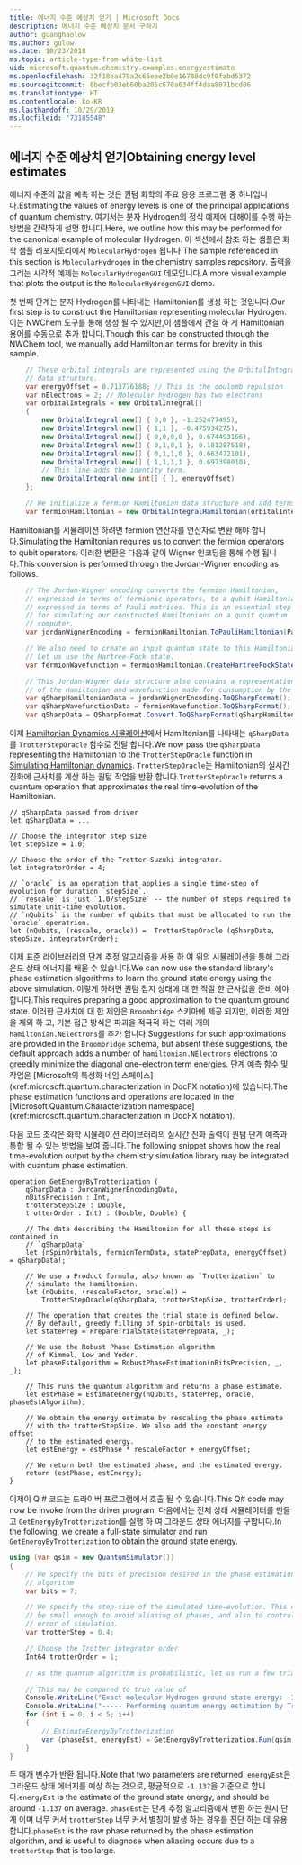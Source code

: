 ```yaml
---
title: 에너지 수준 예상치 얻기 | Microsoft Docs
description: 에너지 수준 예상치 문서 구하기
author: guanghaolow
ms.author: gulow
ms.date: 10/23/2018
ms.topic: article-type-from-white-list
uid: microsoft.quantum.chemistry.examples.energyestimate
ms.openlocfilehash: 32f18ea479a2c65eee2b0e16788dc9f0fabd5372
ms.sourcegitcommit: 8becfb03eb60ba205c670a634ff4daa8071bcd06
ms.translationtype: HT
ms.contentlocale: ko-KR
ms.lasthandoff: 10/29/2019
ms.locfileid: "73185548"
---
```

## <a name="obtaining-energy-level-estimates"></a><span data-ttu-id="d3e69-103">에너지 수준 예상치 얻기</span><span class="sxs-lookup"><span data-stu-id="d3e69-103">Obtaining energy level estimates</span></span>
<span data-ttu-id="d3e69-104">에너지 수준의 값을 예측 하는 것은 퀀텀 화학의 주요 응용 프로그램 중 하나입니다.</span><span class="sxs-lookup"><span data-stu-id="d3e69-104">Estimating the values of energy levels is one of the principal applications of quantum chemistry.</span></span> <span data-ttu-id="d3e69-105">여기서는 분자 Hydrogen의 정식 예제에 대해이를 수행 하는 방법을 간략하게 설명 합니다.</span><span class="sxs-lookup"><span data-stu-id="d3e69-105">Here, we outline how this may be performed for the canonical example of molecular Hydrogen.</span></span> <span data-ttu-id="d3e69-106">이 섹션에서 참조 하는 샘플은 화학 샘플 리포지토리에서 `MolecularHydrogen` 됩니다.</span><span class="sxs-lookup"><span data-stu-id="d3e69-106">The sample referenced in this section is `MolecularHydrogen` in the chemistry samples repository.</span></span> <span data-ttu-id="d3e69-107">출력을 그리는 시각적 예제는 `MolecularHydrogenGUI` 데모입니다.</span><span class="sxs-lookup"><span data-stu-id="d3e69-107">A more visual example that plots the output is the `MolecularHydrogenGUI` demo.</span></span>

<span data-ttu-id="d3e69-108">첫 번째 단계는 분자 Hydrogen를 나타내는 Hamiltonian를 생성 하는 것입니다.</span><span class="sxs-lookup"><span data-stu-id="d3e69-108">Our first step is to construct the Hamiltonian representing molecular Hydrogen.</span></span> <span data-ttu-id="d3e69-109">이는 NWChem 도구를 통해 생성 될 수 있지만,이 샘플에서 간결 하 게 Hamiltonian 용어를 수동으로 추가 합니다.</span><span class="sxs-lookup"><span data-stu-id="d3e69-109">Though this can be constructed through the NWChem tool, we manually add Hamiltonian terms for brevity in this sample.</span></span>

```csharp
    // These orbital integrals are represented using the OrbitalIntegral
    // data structure.
    var energyOffset = 0.713776188; // This is the coulomb repulsion
    var nElectrons = 2; // Molecular hydrogen has two electrons
    var orbitalIntegrals = new OrbitalIntegral[]
    {
        new OrbitalIntegral(new[] { 0,0 }, -1.252477495),
        new OrbitalIntegral(new[] { 1,1 }, -0.475934275),
        new OrbitalIntegral(new[] { 0,0,0,0 }, 0.674493166),
        new OrbitalIntegral(new[] { 0,1,0,1 }, 0.181287518),
        new OrbitalIntegral(new[] { 0,1,1,0 }, 0.663472101),
        new OrbitalIntegral(new[] { 1,1,1,1 }, 0.697398010),
        // This line adds the identity term.
        new OrbitalIntegral(new int[] { }, energyOffset)
    };

    // We initialize a fermion Hamiltonian data structure and add terms to it.
    var fermionHamiltonian = new OrbitalIntegralHamiltonian(orbitalIntegrals).ToFermionHamiltonian();
```

<span data-ttu-id="d3e69-110">Hamiltonian를 시뮬레이션 하려면 fermion 연산자를 연산자로 변환 해야 합니다.</span><span class="sxs-lookup"><span data-stu-id="d3e69-110">Simulating the Hamiltonian requires us to convert the fermion operators to qubit operators.</span></span> <span data-ttu-id="d3e69-111">이러한 변환은 다음과 같이 Wigner 인코딩을 통해 수행 됩니다.</span><span class="sxs-lookup"><span data-stu-id="d3e69-111">This conversion is performed through the Jordan-Wigner encoding as follows.</span></span>

```csharp
    // The Jordan-Wigner encoding converts the fermion Hamiltonian, 
    // expressed in terms of fermionic operators, to a qubit Hamiltonian,
    // expressed in terms of Pauli matrices. This is an essential step
    // for simulating our constructed Hamiltonians on a qubit quantum
    // computer.
    var jordanWignerEncoding = fermionHamiltonian.ToPauliHamiltonian(Pauli.QubitEncoding.JordanWigner);

    // We also need to create an input quantum state to this Hamiltonian.
    // Let us use the Hartree-Fock state.
    var fermionWavefunction = fermionHamiltonian.CreateHartreeFockState(nElectrons);

    // This Jordan-Wigner data structure also contains a representation 
    // of the Hamiltonian and wavefunction made for consumption by the Q# operations.
    var qSharpHamiltonianData = jordanWignerEncoding.ToQSharpFormat();
    var qSharpWavefunctionData = fermionWavefunction.ToQSharpFormat();
    var qSharpData = QSharpFormat.Convert.ToQSharpFormat(qSharpHamiltonianData, qSharpWavefunctionData);
```

<span data-ttu-id="d3e69-112">이제 [Hamiltonian Dynamics 시뮬레이션](xref:microsoft.quantum.libraries.standard.algorithms)에서 Hamiltonian를 나타내는 `qSharpData`를 `TrotterStepOracle` 함수로 전달 합니다.</span><span class="sxs-lookup"><span data-stu-id="d3e69-112">We now pass the `qSharpData` representing the Hamiltonian to the `TrotterStepOracle` function in [Simulating Hamiltonian dynamics](xref:microsoft.quantum.libraries.standard.algorithms).</span></span> <span data-ttu-id="d3e69-113">`TrotterStepOracle`는 Hamiltonian의 실시간 진화에 근사치를 계산 하는 퀀텀 작업을 반환 합니다.</span><span class="sxs-lookup"><span data-stu-id="d3e69-113">`TrotterStepOracle` returns a quantum operation that approximates the real time-evolution of the Hamiltonian.</span></span>

```qsharp
// qSharpData passed from driver
let qSharpData = ... 

// Choose the integrator step size
let stepSize = 1.0;

// Choose the order of the Trotter—Suzuki integrator.
let integratorOrder = 4;

// `oracle` is an operation that applies a single time-step of evolution for duration `stepSize`.
// `rescale` is just `1.0/stepSize` -- the number of steps required to simulate unit-time evolution.
// `nQubits` is the number of qubits that must be allocated to run the `oracle` operatrion.
let (nQubits, (rescale, oracle)) =  TrotterStepOracle (qSharpData, stepSize, integratorOrder);
```

<span data-ttu-id="d3e69-114">이제 표준 라이브러리의 단계 추정 알고리즘을 사용 하 여 위의 시뮬레이션을 통해 그라운드 상태 에너지를 배울 수 있습니다.</span><span class="sxs-lookup"><span data-stu-id="d3e69-114">We can now use the standard library's phase estimation algorithms to learn the ground state energy using the above simulation.</span></span> <span data-ttu-id="d3e69-115">이렇게 하려면 퀀텀 접지 상태에 대 한 적절 한 근사값을 준비 해야 합니다.</span><span class="sxs-lookup"><span data-stu-id="d3e69-115">This requires preparing a good approximation to the quantum ground state.</span></span> <span data-ttu-id="d3e69-116">이러한 근사치에 대 한 제안은 `Broombridge` 스키마에 제공 되지만, 이러한 제안을 제외 하 고, 기본 접근 방식은 파괴을 적극적 하는 여러 개의 `hamiltonian.NElectrons`를 추가 합니다.</span><span class="sxs-lookup"><span data-stu-id="d3e69-116">Suggestions for such approximations are provided in the `Broombridge` schema, but absent these suggestions, the default approach adds a number of `hamiltonian.NElectrons` electrons to  greedily minimize the diagonal one-electron term energies.</span></span> <span data-ttu-id="d3e69-117">단계 예측 함수 및 작업은 [Microsoft의 특성화 네임 스페이스](xref:microsoft.quantum.characterization in DocFX notation)에 있습니다.</span><span class="sxs-lookup"><span data-stu-id="d3e69-117">The phase estimation functions and operations are located in the [Microsoft.Quantum.Characterization namespace](xref:microsoft.quantum.characterization in DocFX notation).</span></span>

<span data-ttu-id="d3e69-118">다음 코드 조각은 화학 시뮬레이션 라이브러리의 실시간 진화 출력이 퀀텀 단계 예측과 통합 될 수 있는 방법을 보여 줍니다.</span><span class="sxs-lookup"><span data-stu-id="d3e69-118">The following snippet shows how the real time-evolution output by the chemistry simulation library may be integrated with quantum phase estimation.</span></span>

```qsharp
operation GetEnergyByTrotterization (
    qSharpData : JordanWignerEncodingData, 
    nBitsPrecision : Int, 
    trotterStepSize : Double, 
    trotterOrder : Int) : (Double, Double) {
    
    // The data describing the Hamiltonian for all these steps is contained in
    // `qSharpData`
    let (nSpinOrbitals, fermionTermData, statePrepData, energyOffset) = qSharpData!;
    
    // We use a Product formula, also known as `Trotterization` to
    // simulate the Hamiltonian.
    let (nQubits, (rescaleFactor, oracle)) = 
        TrotterStepOracle(qSharpData, trotterStepSize, trotterOrder);
    
    // The operation that creates the trial state is defined below.
    // By default, greedy filling of spin-orbitals is used.
    let statePrep = PrepareTrialState(statePrepData, _);
    
    // We use the Robust Phase Estimation algorithm
    // of Kimmel, Low and Yoder.
    let phaseEstAlgorithm = RobustPhaseEstimation(nBitsPrecision, _, _);
    
    // This runs the quantum algorithm and returns a phase estimate.
    let estPhase = EstimateEnergy(nQubits, statePrep, oracle, phaseEstAlgorithm);
    
    // We obtain the energy estimate by rescaling the phase estimate
    // with the trotterStepSize. We also add the constant energy offset
    // to the estimated energy.
    let estEnergy = estPhase * rescaleFactor + energyOffset;
    
    // We return both the estimated phase, and the estimated energy.
    return (estPhase, estEnergy);
}
```

<span data-ttu-id="d3e69-119">이제이 Q # 코드는 드라이버 프로그램에서 호출 될 수 있습니다.</span><span class="sxs-lookup"><span data-stu-id="d3e69-119">This Q# code may now be invoke from the driver program.</span></span> <span data-ttu-id="d3e69-120">다음에서는 전체 상태 시뮬레이터를 만들고 `GetEnergyByTrotterization`를 실행 하 여 그라운드 상태 에너지를 구합니다.</span><span class="sxs-lookup"><span data-stu-id="d3e69-120">In the following, we create a full-state simulator and run `GetEnergyByTrotterization` to obtain the ground state energy.</span></span>

```csharp
using (var qsim = new QuantumSimulator())
{
    // We specify the bits of precision desired in the phase estimation 
    // algorithm
    var bits = 7;

    // We specify the step-size of the simulated time-evolution. This needs to
    // be small enough to avoid aliasing of phases, and also to control the
    // error of simulation.
    var trotterStep = 0.4;

    // Choose the Trotter integrator order
    Int64 trotterOrder = 1;

    // As the quantum algorithm is probabilistic, let us run a few trials.

    // This may be compared to true value of
    Console.WriteLine("Exact molecular Hydrogen ground state energy: -1.137260278.\n");
    Console.WriteLine("----- Performing quantum energy estimation by Trotter simulation algorithm");
    for (int i = 0; i < 5; i++)
    {
        // EstimateEnergyByTrotterization
        var (phaseEst, energyEst) = GetEnergyByTrotterization.Run(qsim, qSharpData, bits, trotterStep, trotterOrder).Result;
    }
}
```

<span data-ttu-id="d3e69-121">두 매개 변수가 반환 됩니다.</span><span class="sxs-lookup"><span data-stu-id="d3e69-121">Note that two parameters are returned.</span></span> <span data-ttu-id="d3e69-122">`energyEst`은 그라운드 상태 에너지를 예상 하는 것으로, 평균적으로 `-1.137`을 기준으로 합니다.</span><span class="sxs-lookup"><span data-stu-id="d3e69-122">`energyEst` is the estimate of the ground state energy, and should be around `-1.137` on average.</span></span> <span data-ttu-id="d3e69-123">`phaseEst`는 단계 추정 알고리즘에서 반환 하는 원시 단계 이며 너무 커서 `trotterStep` 너무 커서 별칭이 발생 하는 경우를 진단 하는 데 유용 합니다.</span><span class="sxs-lookup"><span data-stu-id="d3e69-123">`phaseEst` is the raw phase returned by the phase estimation algorithm, and is useful to diagnose when aliasing occurs due to a `trotterStep` that is too large.</span></span>
